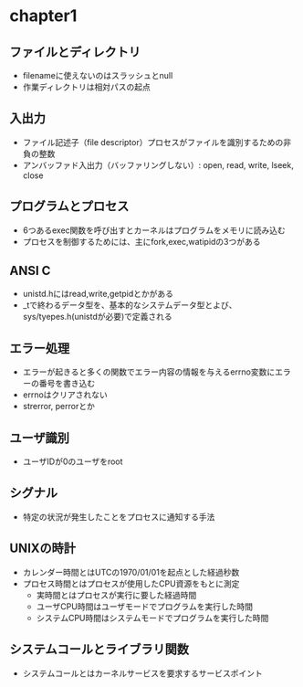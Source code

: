 # chapter1
## ファイルとディレクトリ

- filenameに使えないのはスラッシュとnull
- 作業ディレクトリは相対パスの起点

## 入出力

- ファイル記述子（file descriptor）プロセスがファイルを識別するための非負の整数
- アンバッファド入出力（バッファリングしない）: open, read, write, lseek, close

## プログラムとプロセス

- 6つあるexec関数を呼び出すとカーネルはプログラムをメモリに読み込む
- プロセスを制御するためには、主にfork,exec,watipidの3つがある

## ANSI C

- unistd.hにはread,write,getpidとかがある
- _tで終わるデータ型を、基本的なシステムデータ型とよび、sys/tyepes.h(unistdが必要)で定義される

## エラー処理

- エラーが起きると多くの関数でエラー内容の情報を与えるerrno変数にエラーの番号を書き込む
- errnoはクリアされない
- strerror, perrorとか

## ユーザ識別

- ユーザIDが0のユーザをroot

## シグナル

- 特定の状況が発生したことをプロセスに通知する手法

## UNIXの時計

- カレンダー時間とはUTCの1970/01/01を起点とした経過秒数
- プロセス時間とはプロセスが使用したCPU資源をもとに測定
  - 実時間とはプロセスが実行に要した経過時間
  - ユーザCPU時間はユーザモードでプログラムを実行した時間
  - システムCPU時間はシステムモードでプログラムを実行した時間

## システムコールとライブラリ関数

- システムコールとはカーネルサービスを要求するサービスポイント

